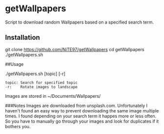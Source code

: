 # getWallpapers
Script to download random Wallpapers based on a specified search term.

## Installation

git clone https://github.com/NiTE97/getWallpapers
cd getWallpapers
./getWallpapers.sh

##Usage

./getWallpapers.sh [topic] [-r]

	topic: Search for specified topic
	-r:    Rotate images to landscape

Images are stored in ~/Documents/Wallpapers/

###Notes
Images are downloaded from unsplash.com. Unfortunately I haven't found an easy way to prevent downloading the same image multiple times. I found depending on your search term it happes more or less often. So you have to manually go through your images and look for duplicates if it bothers you.
